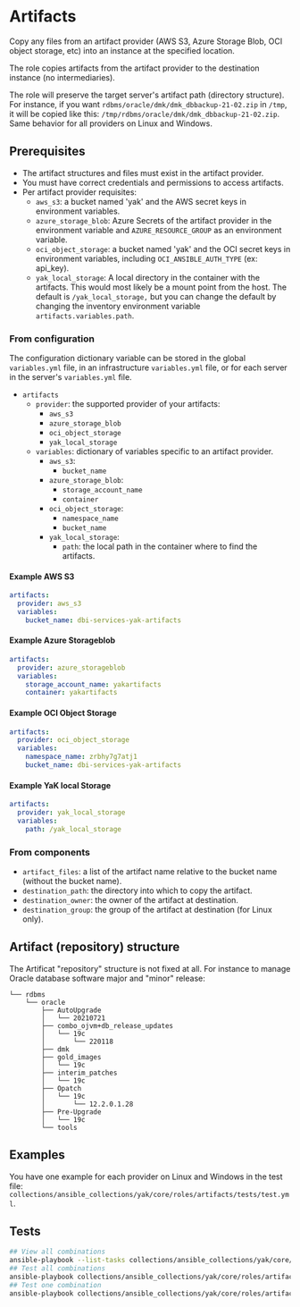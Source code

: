# Artifacts

Copy any files from an artifact provider (AWS S3, Azure Storage Blob, OCI object storage, etc)
into an instance at the specified location.

The role copies artifacts from the artifact provider to the destination instance (no intermediaries).

The role will preserve the target server's artifact path (directory structure). For instance, if you want `rdbms/oracle/dmk/dmk_dbbackup-21-02.zip` in `/tmp`, it will be copied like this: `/tmp/rdbms/oracle/dmk/dmk_dbbackup-21-02.zip`. Same behavior for all providers on Linux and Windows.

## Prerequisites

- The artifact structures and files must exist in the artifact provider.
- You must have correct credentials and permissions to access artifacts.
- Per artifact provider requisites:
  - `aws_s3`: a bucket named 'yak' and the AWS secret keys in environment variables.
  - `azure_storage_blob`: Azure Secrets of the artifact provider in the environment variable and `AZURE_RESOURCE_GROUP` as an environment variable.
  - `oci_object_storage`: a bucket named 'yak' and the OCI secret keys in environment variables, including `OCI_ANSIBLE_AUTH_TYPE` (ex: api_key).
  - `yak_local_storage`: A local directory in the container with the artifacts. This would most likely be a mount point from the host. The default is `/yak_local_storage,` but you can change the default by changing the inventory environment variable `artifacts.variables.path`.

### From configuration

The configuration dictionary variable can be stored in the global `variables.yml` file, in an infrastructure `variables.yml` file, or for each server in the server's `variables.yml` file.

- `artifacts`
  - `provider`: the supported provider of your artifacts:
    - `aws_s3`
    - `azure_storage_blob`
    - `oci_object_storage`
    - `yak_local_storage`
  - `variables`: dictionary of variables specific to an artifact provider.
    - `aws_s3`:
      - `bucket_name`
    - `azure_storage_blob`:
      - `storage_account_name`
      - `container`
    - `oci_object_storage`:
      - `namespace_name`
      - `bucket_name`
    - `yak_local_storage`:
      - `path`: the local path in the container where to find the artifacts.

#### Example AWS S3

```yaml
artifacts:
  provider: aws_s3
  variables:
    bucket_name: dbi-services-yak-artifacts
```

#### Example Azure Storageblob

```yml
artifacts:
  provider: azure_storageblob
  variables:
    storage_account_name: yakartifacts
    container: yakartifacts
```

#### Example OCI Object Storage

```yml
artifacts:
  provider: oci_object_storage
  variables:
    namespace_name: zrbhy7g7atj1
    bucket_name: dbi-services-yak-artifacts
```

#### Example YaK local Storage

```yml
artifacts:
  provider: yak_local_storage
  variables:
    path: /yak_local_storage
```
### From components

- `artifact_files`: a list of the artifact name relative to the bucket name (without the bucket name).
- `destination_path`: the directory into which to copy the artifact.
- `destination_owner`: the owner of the artifact at destination.
- `destination_group`: the group of the artifact at destination (for Linux only).

## Artifact (repository) structure

The Artificat "repository" structure is not fixed at all.
For instance to manage Oracle database software major and "minor" release:

```
└── rdbms
    └── oracle
        ├── AutoUpgrade
        │   └── 20210721
        ├── combo_ojvm+db_release_updates
        │   └── 19c
        │       └── 220118
        ├── dmk
        ├── gold_images
        │   └── 19c
        ├── interim_patches
        │   └── 19c
        ├── Opatch
        │   └── 19c
        │       └── 12.2.0.1.28
        ├── Pre-Upgrade
        │   └── 19c
        └── tools
```

## Examples

You have one example for each provider on Linux and Windows in the test file: `collections/ansible_collections/yak/core/roles/artifacts/tests/test.yml`.

## Tests

```bash
## View all combinations
ansible-playbook --list-tasks collections/ansible_collections/yak/core/roles/artifacts/tests/test.yml
## Test all combinations
ansible-playbook collections/ansible_collections/yak/core/roles/artifacts/tests/test.yml
## Test one combination
ansible-playbook collections/ansible_collections/yak/core/roles/artifacts/tests/test.yml --tags=aws_s3_linux
```

